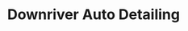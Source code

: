 ---
title: "Downriver Auto Detailing"
url: /southgate/downriver-auto-detailing/
shop: Autowerkstatt
---